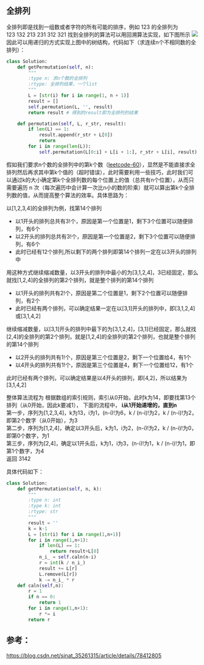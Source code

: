## 全排列
全排列即是找到一组数或者字符的所有可能的排序，例如 123 的全排列为  
  123 132 213 231 312 321
找到全排列的算法可以用回溯算法实现，如下图所示
![](https://github.com/undersunshine/MyArticle/blob/master/Algorithm/images/20181226175738.jpg)  
因此可以用递归的方式实现上图中的树结构，代码如下（求连续n个不相同数的全排列）：

```python
class Solution:
    def getPermutation(self, n):
        """
        :type n: 求n个数的全排列
        :rtype: 全排列结果，一个list
        """
        L = [str(i) for i in range(1, n + 1)]
        result = []
        self.permutation(L, '', result)
        return result # 得到的result即为全排列的结果

    def permutation(self, L, r_str, result):
        if len(L) == 1:
            result.append(r_str + L[0])
            return
        for i in range(len(L)):
            self.permutation(L[0:i] + L[i + 1:], r_str + L[i], result)

```
假如我们要求n个数的全排列中的第k个数（[leetcode-60](https://leetcode-cn.com/problems/permutation-sequence/)），显然是不能直接求全排列然后再求其中第k个值的（超时错误），此时需要利用一些技巧，此时我们可以通过k的大小确定第k个全排列数的每个位置上的值（总共有n个位置），从而只需要遍历 n 次（每次遍历中会计算一次比n小的数的阶乘）就可以算出第k个全排列数的值，从而提高整个算法的效率。具体思路为：

以\[1,2,3,4\]的全排列为例，找第14个排列

- 以1开头的排列总共有3!个，原因是第一个位置是1，剩下3个位置可以随便排列，有6个
- 以2开头的排列总共有3!个，原因是第一个位置是2，剩下3个位置可以随便排列，有6个
- 此时已经有12个排列,所以剩下的两个排列即第14个排列一定在以3开头的排列中  

用这种方式继续缩减数量，以3开头的排列中最小的为\[3,1,2,4\]，3已经固定，那么就找\[1,2,4\]的全排列的第2个排列，就是整个排列的第14个排列

- 以1开头的排列共有2!个，原因是第二个位置是1，剩下2个位置可以随便排列，有2个  
- 此时已经有两个排列，可以确定结果一定在以\[3,1\]开头的排列中，即\[3,1,2,4\]或\[3,1,4,2\]  

继续缩减数量，以\[3,1\]开头的排列中最下的为\[3,1,2,4\]，\[3,1\]已经固定，那么就找\[2,4\]的全排列的第2个排列，就是\[1,2,4\]的全排列的第2个排列，也就是整个排列的第14个排列

- 以2开头的排列共有1!个，原因是第三个位置是2，剩下一个位置给4，有1个
- 以4开头的排列共有1!个，原因是第三个位置是4，剩下一个位置给12，有1个

此时已经有两个排列，可以确定结果是以4开头的排列，即\[4,2\]，所以结果为\[3,1,4,2\]


整体算法流程为
根据数组的索引规则，索引从0开始，此时k为14，即要找第13个排列（从0开始，因此k要减1）， 下面的流程中， **i从1开始递增的，直到n**  
第一步，序列为\[1,2,3,4\]，k为13，i为1，(n-i)!为6，k / (n-i)!为2，k / (n-i)!为2，即第2个数字（从0开始），为3  
第二步，序列为\[1,2,4\]，确定以3开头后，k为1，i为2，(n-i)!为2，k / (n-i)!为0，即第0个数字，为1  
第三步，序列为\[2,4\]，确定以1开头后，k为1，i为3，(n-i)!为1，k / (n-i)!为1，即第1个数字，为4  
返回 3142

具体代码如下：
```python
class Solution:
    def getPermutation(self, n, k):
        """
        :type n: int
        :type k: int
        :rtype: str
        """
        result = ''
        k = k-1
        L = [str(i) for i in range(1,n+1)]
        for i in range(1,n+1): 
            if len(L) == 1:
                return result+L[0]
            n_i_ = self.caln(n-i)
            r = int(k / n_i_)
            result += L[r]
            L.remove(L[r])
            k -= n_i_ * r
    def caln(self,n):
        r = 1
        if n == 0:
            return 1
        for i in range(1,n+1):
            r *= i
        return r

```

## 参考：
https://blog.csdn.net/sinat_35261315/article/details/78412805



